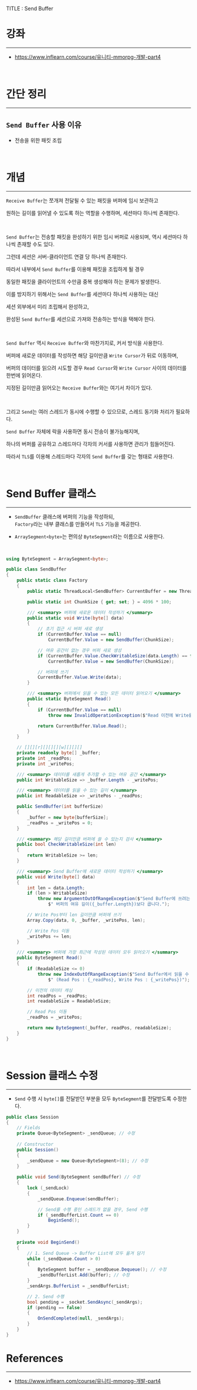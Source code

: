 TITLE : Send Buffer

# 강좌
---
- <https://www.inflearn.com/course/유니티-mmorpg-개발-part4>

<br>

# 간단 정리
---

## `Send Buffer` 사용 이유
- 전송을 위한 패킷 조립

<br>

# 개념
---

`Receive Buffer`는 쪼개져 전달될 수 있는 패킷을 버퍼에 임시 보관하고

원하는 길이를 읽어낼 수 있도록 하는 역할을 수행하며, 세션마다 하나씩 존재한다.

<br>

`Send Buffer`는 전송할 패킷을 완성하기 위한 임시 버퍼로 사용되며, 역시 세션마다 하나씩 존재할 수도 있다.

그런데 세션은 서버-클라이언트 연결 당 하나씩 존재한다.

따라서 내부에서 `Send Buffer`를 이용해 패킷을 조립하게 될 경우

동일한 패킷을 클라이언트의 수만큼 중복 생성해야 하는 문제가 발생한다.

이를 방지하기 위해서는 `Send Buffer`를 세션마다 하나씩 사용하는 대신

세션 외부에서 미리 조립해서 완성하고,

완성된 `Send Buffer`를 세션으로 가져와 전송하는 방식을 택해야 한다.

<br>

`Send Buffer` 역시 `Receive Buffer`와 마찬가지로, 커서 방식을 사용한다.

버퍼에 새로운 데이터를 작성하면 해당 길이만큼 `Write Cursor`가 뒤로 이동하며,

버퍼의 데이터를 읽으려 시도할 경우 `Read Cursor`와 `Write Cursor` 사이의 데이터를 한번에 읽어온다.

지정된 길이만큼 읽어오는 `Receive Buffer`와는 여기서 차이가 있다.

<br>

그리고 `Send`는 여러 스레드가 동시에 수행할 수 있으므로, 스레드 동기화 처리가 필요하다.

`Send Buffer` 자체에 락을 사용하면 동시 전송이 불가능해지며,

하나의 버퍼를 공유하고 스레드마다 각자의 커서를 사용하면 관리가 힘들어진다.

따라서 `TLS`를 이용해 스레드마다 각자의 `Send Buffer`를 갖는 형태로 사용한다.

<br>

# Send Buffer 클래스
---

- `SendBuffer` 클래스에 버퍼의 기능을 작성하되, <br>
  `Factory`라는 내부 클래스를 만들어서 `TLS` 기능을 제공한다.

- `ArraySegment<byte>`는 편의상 `ByteSegment`라는 이름으로 사용한다.

<br>

```cs
using ByteSegment = ArraySegment<byte>;

public class SendBuffer
{
    public static class Factory
    {
        public static ThreadLocal<SendBuffer> CurrentBuffer = new ThreadLocal<SendBuffer>(() => null);

        public static int ChunkSize { get; set; } = 4096 * 100;

        /// <summary> 버퍼에 새로운 데이터 작성하기 </summary>
        public static void Write(byte[] data)
        {
            // 초기 접근 시 버퍼 새로 생성
            if (CurrentBuffer.Value == null)
                CurrentBuffer.Value = new SendBuffer(ChunkSize);

            // 여유 공간이 없는 경우 버퍼 새로 생성
            if (CurrentBuffer.Value.CheckWritableSize(data.Length) == false)
                CurrentBuffer.Value = new SendBuffer(ChunkSize);

            // 버퍼에 쓰기
            CurrentBuffer.Value.Write(data);
        }

        /// <summary> 버퍼에서 읽을 수 있는 모든 데이터 읽어오기 </summary>
        public static ByteSegment Read()
        {
            if (CurrentBuffer.Value == null)
                throw new InvalidOperationException($"Read 이전에 Write를 먼저 수행해야 합니다.");

            return CurrentBuffer.Value.Read();
        }
    }

    // [][][r][][][][w][][][]
    private readonly byte[] _buffer;
    private int _readPos;
    private int _writePos;

    /// <summary> 데이터를 새롭게 추가할 수 있는 여유 공간 </summary>
    public int WritableSize => _buffer.Length - _writePos;

    /// <summary> 데이터를 읽을 수 있는 길이 </summary>
    public int ReadableSize => _writePos - _readPos;

    public SendBuffer(int bufferSize)
    {
        _buffer = new byte[bufferSize];
        _readPos = _writePos = 0;
    }

    /// <summary> 해당 길이만큼 버퍼에 쓸 수 있는지 검사 </summary>
    public bool CheckWritableSize(int len)
    {
        return WritableSize >= len;
    }

    /// <summary> Send Buffer에 새로운 데이터 작성하기 </summary>
    public void Write(byte[] data)
    {
        int len = data.Length;
        if (len > WritableSize)
            throw new ArgumentOutOfRangeException($"Send Buffer에 쓰려는 데이터의 길이({len})가" +
                $" 버퍼의 여유 길이({_buffer.Length})보다 큽니다.");

        // Write Pos부터 len 길이만큼 버퍼에 쓰기
        Array.Copy(data, 0, _buffer, _writePos, len);

        // Write Pos 이동
        _writePos += len;
    }

    /// <summary> 버퍼에 가장 최근에 작성된 데이터 모두 읽어오기 </summary>
    public ByteSegment Read()
    {
        if (ReadableSize <= 0)
            throw new IndexOutOfRangeException($"Send Buffer에서 읽을 수 있는 데이터가 없습니다." +
                $" (Read Pos : {_readPos}, Write Pos : {_writePos})");

        // 이전의 데이터 캐싱
        int readPos = _readPos;
        int readableSize = ReadableSize;

        // Read Pos 이동
        _readPos = _writePos;

        return new ByteSegment(_buffer, readPos, readableSize);
    }
}
```

<br>

# Session 클래스 수정
---

- `Send` 수행 시 `byte[]`를 전달받던 부분을 모두 `ByteSegment`를 전달받도록 수정한다.

```cs
public class Session
{
    // Fields
    private Queue<ByteSegment> _sendQueue; // 수정
    
    // Constructor
    public Session()
    {
        _sendQueue = new Queue<ByteSegment>(8); // 수정
    }
    
    public void Send(ByteSegment sendBuffer) // 수정
    {
        lock (_sendLock)
        {
            _sendQueue.Enqueue(sendBuffer);

            // Send를 수행 중인 스레드가 없을 경우, Send 수행
            if (_sendBufferList.Count == 0)
                BeginSend();
        }
    }
    
    private void BeginSend()
    {
        // 1. Send Queue -> Buffer List에 모두 옮겨 담기
        while (_sendQueue.Count > 0)
        {
            ByteSegment buffer = _sendQueue.Dequeue(); // 수정
            _sendBufferList.Add(buffer); // 수정
        }
        _sendArgs.BufferList = _sendBufferList;

        // 2. Send 수행
        bool pending = _socket.SendAsync(_sendArgs);
        if (pending == false)
        {
            OnSendCompleted(null, _sendArgs);
        }
    }
}
```









# References
---
- <https://www.inflearn.com/course/유니티-mmorpg-개발-part4>







